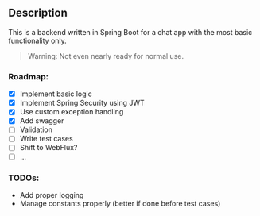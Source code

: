 ## Description
This is a backend written in Spring Boot for a chat app with the most basic functionality only.
> Warning: Not even nearly ready for normal use.

### Roadmap:
- [x] Implement basic logic
- [x] Implement Spring Security using JWT
- [X] Use custom exception handling
- [X] Add swagger
- [ ] Validation
- [ ] Write test cases
- [ ] Shift to WebFlux?
- [ ] ...

### TODOs:
- Add proper logging
- Manage constants properly (better if done before test cases)
